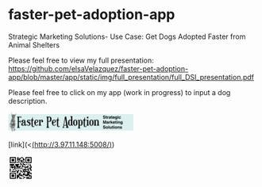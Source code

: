 # faster-pet-adoption-app
Strategic Marketing Solutions- Use Case: Get Dogs Adopted Faster from Animal Shelters

Please feel free to view my full presentation:
https://github.com/elsaVelazquez/faster-pet-adoption-app/blob/master/app/static/img/full_presentation/full_DSI_presentation.pdf

Please feel free to click on my app (work in progress) to input a dog description.


<img src="https://github.com/elsaVelazquez/faster-pet-adoption-app/blob/master/app/static/img/nichi-logo-ears.png" width=50%>

[link](<[(http://3.97.11.148:5008/)](http://3.97.11.148:5008/))




<img src="https://github.com/elsaVelazquez/faster-pet-adoption-app/blob/master/app/static/img/qr-code.png" width=50>

